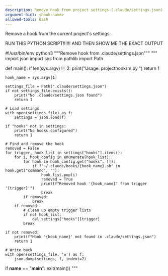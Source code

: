 ```yaml
---
description: Remove hook from project settings (.claude/settings.json)
argument-hint: <hook-name>
allowed-tools: Bash
---
```


Remove a hook from the current project's settings.

RUN THIS PYTHON SCRIPT!!!!!! AND THEN SHOW ME THE EXACT OUTPUT

#!/usr/bin/env python3
"""Remove hook from .claude/settings.json"""
"""
import json
import sys
from pathlib import Path

def main():
    if len(sys.argv) != 2:
        print("Usage: projecthookrm.py <hook-name>")
        return 1
    
    hook_name = sys.argv[1]
    
    settings_file = Path(".claude/settings.json")
    if not settings_file.exists():
        print("No .claude/settings.json found")
        return 1
    
    # Load settings
    with open(settings_file) as f:
        settings = json.load(f)
    
    if "hooks" not in settings:
        print("No hooks configured")
        return 1
    
    # Find and remove the hook
    removed = False
    for trigger, hook_list in settings["hooks"].items():
        for i, hook_config in enumerate(hook_list):
            for hook in hook_config.get("hooks", []):
                if f"~/.claude/hooks/{hook_name}.sh" in hook.get("command", ""):
                    hook_list.pop(i)
                    removed = True
                    print(f"Removed hook '{hook_name}' from trigger '{trigger}'")
                    break
            if removed:
                break
        if removed:
            # Clean up empty trigger lists
            if not hook_list:
                del settings["hooks"][trigger]
            break
    
    if not removed:
        print(f"Hook '{hook_name}' not found in .claude/settings.json")
        return 1
    
    # Write back
    with open(settings_file, 'w') as f:
        json.dump(settings, f, indent=2)

if __name__ == "__main__":
    exit(main())
"""